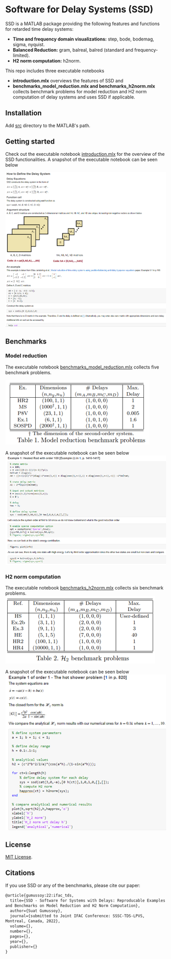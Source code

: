 # Software for Delay Systems (SSD)

SSD is a MATLAB package providing the following features and functions for retarded time delay systems:
- **Time and frequency domain visualizations:** step, bode, bodemag, sigma, nyquist.
- **Balanced Reduction:** gram, balreal, balred (standard and frequency-limited).
- **H2 norm computation:** h2norm.

This repo includes three executable notebooks
- **introduction.mlx** overviews the features of SSD and 
- **benchmarks_model_reduction.mlx and benchmarks_h2norm.mlx** collects benchmark problems for model reduction and H2 norm computation of delay systems and uses SSD if applicable.

## Installation
Add [src](src) directory to the MATLAB's path.

## Getting started
Check out the executable notebook [introduction.mlx](introduction.mlx) for the overview of the SSD functionalities. A snapshot of the executable notebook can be seen below

![Introduction snapshot](snapshots/introduction.png)

## Benchmarks

### Model reduction
The executable notebook [benchmarks_model_reduction.mlx](benchmarks_model_reduction.mlx) collects five benchmark problems.

![Model_Reduction](snapshots/table_model_reduction.png)

A snapshot of the executable notebook can be seen below
![Model_Reduction snapshot](snapshots/heatedrodexample.png)

### H2 norm computation
The executable notebook [benchmarks_h2norm.mlx](benchmarks_h2norm.mlx) collects six benchmark problems.
![H2norm](snapshots/table_h2norm.png)

A snapshot of the executable notebook can be seen below
![H2norm snapshot](snapshots/hotshowerexample.png)

## License

[MIT License](LICENSE).

## Citations

If you use SSD or any of the benchmarks, please cite our paper:

```
@article{gumussoy:22:ifac_tds,
  title={SSD - Software for Systems with Delays: Reproducable Examples and Benchmarks on Model Reduction and H2 Norm Computation},
  author={Suat Gumussoy},
  journal={submitted to Joint IFAC Conference: SSSC-TDS-LPVS, Montreal, Canada, 2022},
  volume={},
  number={},
  pages={},
  year={},
  publisher={}
}
```
